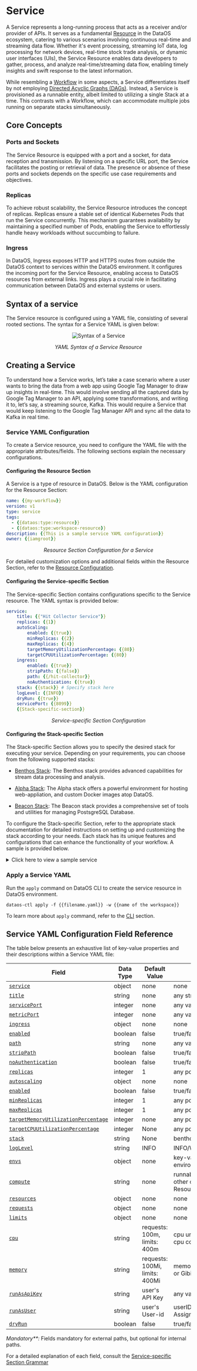 # Service

A Service represents a long-running process that acts as a receiver and/or provider of APIs. It serves as a fundamental [Resource](../resources.md) in the DataOS ecosystem, catering to various scenarios involving continuous real-time and streaming data flow. Whether it's event processing, streaming IoT data, log processing for network devices, real-time stock trade analysis, or dynamic user interfaces (UIs), the Service Resource enables data developers to gather, process, and analyze real-time/streaming data flow, enabling timely insights and swift response to the latest information.

While resembling a [Workflow](./workflow.md) in some aspects, a Service differentiates itself by not employing [Directed Acyclic Graphs (DAGs)](./workflow.md#workflows-and-directed-acyclic-graphs-dags). Instead, a Service is provisioned as a runnable entity, albeit limited to utilizing a single Stack at a time. This contrasts with a Workflow, which can accommodate multiple jobs running on separate stacks simultaneously.

## Core Concepts

### **Ports and Sockets**

The Service Resource is equipped with a port and a socket, for data reception and transmission. By listening on a specific URL port, the Service facilitates the posting or retrieval of data. The presence or absence of these ports and sockets depends on the specific use case requirements and objectives.

### **Replicas**

To achieve robust scalability, the Service Resource introduces the concept of replicas. Replicas ensure a stable set of identical Kubernetes Pods that run the Service concurrently. This mechanism guarantees availability by maintaining a specified number of Pods, enabling the Service to effortlessly handle heavy workloads without succumbing to failure.

### **Ingress**

In DataOS, Ingress exposes HTTP and HTTPS routes from outside the DataOS context to services within the DataOS environment. It configures the incoming port for the Service Resource, enabling access to DataOS resources from external links. Ingress plays a crucial role in facilitating communication between DataOS and external systems or users.


## Syntax of a service

The Service resource is configured using a YAML file, consisting of several rooted sections. The syntax for a Service YAML is given below:

<center>

![Syntax of a Service](./service/service_yaml.png)

</center>


<center>

<i>YAML Syntax of a Service Resource</i>

</center>

## Creating a Service

To understand how a Service works, let’s take a case scenario where a user wants to bring the data from a web app using Google Tag Manager to draw up insights in real-time. This would involve sending all the captured data by Google Tag Manager to an API, applying some transformations, and writing it to, let’s say, a streaming source, Kafka. This would require a Service that would keep listening to the Google Tag Manager API and sync all the data to Kafka in real time.


### **Service YAML Configuration**

To create a Service resource, you need to configure the YAML file with the appropriate attributes/fields. The following sections explain the necessary configurations.

#### **Configuring the Resource Section**

A Service is a type of resource in DataOS. Below is the YAML configuration for the Resource Section:
```yaml
name: {{my-workflow}}
version: v1 
type: service 
tags: 
  - {{dataos:type:resource}}
  - {{dataos:type:workspace-resource}}
description: {{This is a sample service YAML configuration}}
owner: {{iamgroot}}
```
<center><i>Resource Section Configuration for a Service</i></center>

For detailed customization options and additional fields within the Resource Section, refer to the [Resource Configuration](../resources/resource_grammar.md).

#### **Configuring the Service-specific Section**

The Service-specific Section contains configurations specific to the Service resource. The YAML syntax is provided below:

```yaml
service: 
    title: {{"Hit Collector Service"}}
    replicas: {{1}}
    autoScaling: 
        enabled: {{true}}
        minReplicas: {{2}}
        maxReplicas: {{4}}
        targetMemoryUtilizationPercentage: {{80}}
        targetCPUUtilizationPercentage: {{80}}
    ingress: 
        enabled: {{true}}
        stripPath: {{false}}
        path: {{/hit-collector}}
        noAuthentication: {{true}}
    stack: {{stack}} # Specify stack here
    logLevel: {{INFO}}
    dryRun: {{true}}
    servicePort: {{8099}}
    {{Stack-specific-section}}
```
<center><i>Service-specific Section Configuration</i></center>

#### **Configuring the Stack-specific Section**

The Stack-specific Section allows you to specify the desired stack for executing your service. Depending on your requirements, you can choose from the following supported stacks:

- [Benthos Stack](./stacks/benthos.md): The Benthos stack provides advanced capabilities for stream data processing and analysis.

- [Alpha Stack](./stacks/alpha.md): The Alpha stack offers a powerful environment for hosting web-appliation, and custom Docker images atop DataOS.

- [Beacon Stack](./stacks/beacon.md): The Beacon stack provides a comprehensive set of tools and utilities for managing PostsgreSQL Database.

To configure the Stack-specific Section, refer to the appropriate stack documentation for detailed instructions on setting up and customizing the stack according to your needs. Each stack has its unique features and configurations that can enhance the functionality of your workflow. A sample is provided below.

<details>
<summary>
Click here to view a sample service
</summary>

The sample service ingests product data from the thirdparty01 depot and store it in the icebase depot. This workflow leverages the Flare stack to efficiently execute the necessary data ingestion tasks. The provided YAML code snippet outlines the configuration and specifications of this workflow.

**Sample Stack-specific Section for Benthos Stack**

<center><i>Sample Stack-specific Section Configuration for Benthos</i></center>

<center>

<a href="./service/blank_diagram.svg"><img src="./service/blank_diagram.svg" alt="Blank Diagram"></a>


<i> Diagrammatic Representation of Above Service </i>

</center>



```yaml
name: my-workflow
version: v1 
type: service 
tags: 
  - dataos:type:resource
  - dataos:type:workspace-resource
description: This is a sample service YAML configuration
owner: iamgroot
service: 
    title: "Hit Collector Service" 
    replicas: 1 
    autoScaling: 
        enabled: true
        minReplicas: 2
        maxReplicas: 4
        targetMemoryUtilizationPercentage: 80
        targetCPUUtilizationPercentage: 80
    ingress: 
        enabled: true
        stripPath: false
        path: /hit-collector
        noAuthentication: true
    stack: benthos 
    logLevel: INFO
    dryRun: true
    servicePort: 8099
    benthos:
        # Input (From Google Tag Manager API)
        input:
            http_server:
            address: 0.0.0.0:8099
            path: /hit-collector
            allowed_verbs:
                - POST
            timeout: 5s
            processors:
            - log:
                level: INFO
                message: hit collector - received hit...

        # Pipeline (Processing)
        pipeline:
            processors:
            - log:
                level: DEBUG
                message: processing message...
            - log:
                level: DEBUG
                message: ${! meta() }
            - bloblang: meta status_code = 200
            - for_each:
            - conditional:
                condition:
                    type: processor_failed
                processors:
                - log:
                    level: ERROR
                    message: 'Schema validation failed due to: ${!error()}'
                - bloblang: meta status_code = 400
                - log:
                    level: DEBUG
                    message: ${! meta() }
                - bloblang: |
                    root.payload = this.string().encode("base64").string()
                    root.received_at = timestamp("2006-01-02T15:04:05.000Z")
                    root.metadata = meta()
                    root.id = uuid_v4()
            - log:
                level: DEBUG
                message: processing message...complete
            threads: 1

        # Output (Into Kafka Depot)
        output:
            broker:
            outputs:
            - broker:
                outputs:
                - type: dataos_depot
                    plugin:
                    address: dataos://kafkapulsar:default/gtm_hits_dead_letter01
                    metadata:
                        type: STREAM
                        description: The GTM Hit Error Data Stream
                        format: json
                        schema: '{"type":"record","name":"default","namespace":"default","fields":[]}'
                        tags:
                        - hit
                        - gtm
                        - stream
                        - error-stream
                        - dead-letter
                        title: GTM Hit Error Stream
                - type: sync_response
                pattern: fan_out
                processors:
                - bloblang: root = if !errored() { deleted() }
            - broker:
                outputs:
                - type: dataos_depot
                    plugin:
                    address: dataos://kafkapulsar:default/gtm_hits01
                    metadata:
                        type: STREAM
                        description: The GTM Hit Data Stream
                        format: json
                        schema: '{"type":"record","name":"default","namespace":"default","fields":[]}'
                        tags:
                        - hit
                        - gtm
                        - event
                        - stream
                        title: GTM Hit Stream
                - type: sync_response
                pattern: fan_out
                processors:
                - bloblang: root = if errored() { deleted() }
            pattern: fan_out
```
</details>

### **Apply a Service YAML**

Run the `apply` command on DataOS CLI to create the service resource in DataOS environment.

```shell
dataos-ctl apply -f {{filename.yaml}} -w {{name of the workspace}}
```

To learn more about `apply` command, refer to the [CLI](../interfaces/cli/command_reference.md) section.

## Service YAML Configuration Field Reference

The table below presents an exhaustive list of key-value properties and their descriptions within a Service YAML file:

<center>

| Field | Data Type | Default Value | Possible Value | Requirement |
| --- | --- | --- | --- | --- |
| [`service`](./service/service_specific_section_grammar.md#service)| object | none | none | mandatory |
| [`title`](./service/service_specific_section_grammar.md#title) | string | none | any string | optional |
| [`servicePort`](./service/service_specific_section_grammar.md#serviceport) | integer | none | any valid service port | optional |
| [`metricPort`](./service/service_specific_section_grammar.md#metricport) | integer | none | any valid metric port | optional |
| [`ingress`](./service/service_specific_section_grammar.md#ingress) | object | none | none | mandatory**  |
| [`enabled`](./service/service_specific_section_grammar.md#enabled) | boolean | false | true/false | mandatory** |
| [`path`](./service/service_specific_section_grammar.md#path) | string | none | any valid path | mandatory** |
| [`stripPath`](./service/service_specific_section_grammar.md#strippath) | boolean | false | true/false | mandatory** |
| [`noAuthentication`](./service/service_specific_section_grammar.md#noauthentication) | boolean | false | true/false | optional |
| [`replicas`](./service/service_specific_section_grammar.md#replicas) | integer | 1 | any positive integer | optional  |
| [`autoscaling`](./service/service_specific_section_grammar.md#autoscaling) | object | none | none | optional |
| [`enabled`](./service/service_specific_section_grammar.md#enabled-1) | boolean | false | true/false | optional |
| [`minReplicas`](./service/service_specific_section_grammar.md#minreplicas) | integer | 1 | any positive integer | optional  |
| [`maxReplicas`](./service/service_specific_section_grammar.md#maxreplicas) | integer | 1 | any positive integer | optional  |
| [`targetMemoryUtilizationPercentage`](./service/service_specific_section_grammar.md#targetmemoryutilizationpercentage) | integer | none | any positive integer | optional  |
| [`targetCPUUtilizationPercentage`](./service/service_specific_section_grammar.md#targetcpuutilizationpercentage) | integer | None | any positive integer | optional  |
| [`stack`](./service/service_specific_section_grammar.md#stack) | string | None | benthos/alpha/beacon | mandatory |
| [`logLevel`](./service/service_specific_section_grammar.md#loglevel) | string | INFO | INFO/WARN/DEBUG/ERROR | optional |
| [`envs`](./service/service_specific_section_grammar.md#envs) | object | none | key-value pairs of environment variables | optional |
| [`compute`](./service/service_specific_section_grammar.md#compute) | string | none | runnable-default or any other custom Compute Resource | mandatory |
| [`resources`](./service/service_specific_section_grammar.md#resources) | object | none | none | optional  |
| [`requests`](./service/service_specific_section_grammar.md#requests) | object | none | none | optional  |
| [`limits`](./service/service_specific_section_grammar.md#limits) | object | none | none | optional  |
| [`cpu`](./service/service_specific_section_grammar.md#cpu) | string | requests: 100m, limits: 400m | cpu units in milliCPU(m) or cpu core | optional  |
| [`memory`](./service/service_specific_section_grammar.md#memory) | string | requests: 100Mi, limits: 400Mi | memory in Mebibytes(Mi) or Gibibytes(Gi) | optional  |
| [`runAsApiKey`](./service/service_specific_section_grammar.md#runasapikey) | string | user's API Key | any valid DataOS API Key | Optional  |
| [`runAsUser`](./service/service_specific_section_grammar.md#runasuser) | string | user's User-id | userID of Use-Case Assignee | optional  |
| [`dryRun`](./service/service_specific_section_grammar.md#dryrun) | boolean | false | true/false | optional |

</center>


<i>Mandatory**:</i> Fields mandatory for external paths, but optional for internal paths.

For a detailed explanation of each field, consult the [Service-specific Section Grammar](./service/service_specific_section_grammar.md)